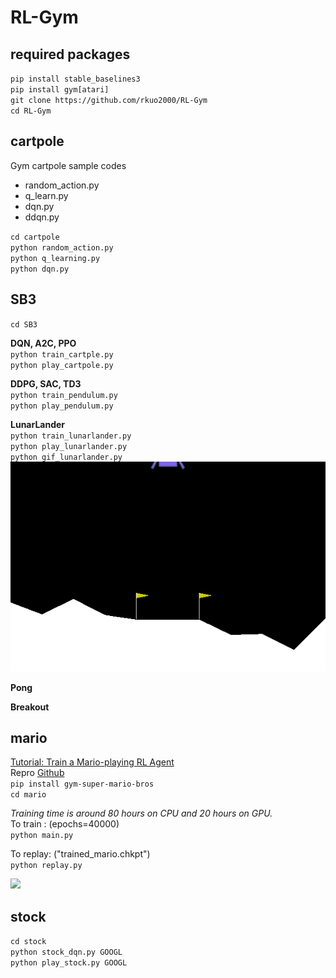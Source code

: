 # RL-Gym

## required packages
`pip install stable_baselines3`<br>
`pip install gym[atari]`<br>
`git clone https://github.com/rkuo2000/RL-Gym`<br>
`cd RL-Gym`<br>

## cartpole 
Gym cartpole sample codes<br>
* random_action.py
* q_learn.py
* dqn.py
* ddqn.py

`cd cartpole`<br>
`python random_action.py`<br>
`python q_learning.py`<br>
`python dqn.py`<br>

## SB3
`cd SB3`<br>

**DQN, A2C, PPO**<br>
`python train_cartple.py`<br>
`python play_cartpole.py`<br>

**DDPG, SAC, TD3**<br>
`python train_pendulum.py`<br>
`python play_pendulum.py`<br>
 
**LunarLander**<br>
`python train_lunarlander.py`<br> 
`python play_lunarlander.py`<br>
`python gif_lunarlander.py`<br>
![](./assets/lunarlander.gif)

**Pong**<br>

**Breakout**<br>

## mario
[Tutorial: Train a Mario-playing RL Agent](https://pytorch.org/tutorials/intermediate/mario_rl_tutorial.html)<br>
Repro [Github](https://github.com/yuansongFeng/MadMario/)<br>
`pip install gym-super-mario-bros`<br>
`cd mario`

*Training time is around 80 hours on CPU and 20 hours on GPU.*<br>
To train : (epochs=40000)<br>
`python main.py`

To replay: ("trained_mario.chkpt")<br>
`python replay.py`

![](https://pytorch.org/tutorials/_images/mario.gif)

## stock
`cd stock`<br>
`python stock_dqn.py GOOGL`<br>
`python play_stock.py GOOGL`<br>
